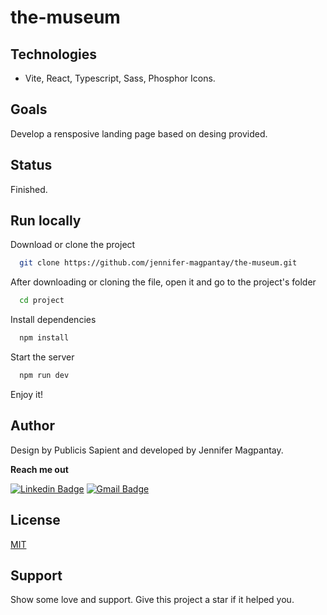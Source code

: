 # the-museum

## Technologies

- Vite, React, Typescript, Sass, Phosphor Icons.

## Goals

Develop a rensposive landing page based on desing provided.

## Status

Finished.

## Run locally

Download or clone the project

```bash
  git clone https://github.com/jennifer-magpantay/the-museum.git
```

After downloading or cloning the file, open it and go to the project's folder

```bash
  cd project
```

Install dependencies

```bash
  npm install
```

Start the server

```bash
  npm run dev
```

Enjoy it!

## Author

Design by Publicis Sapient and developed by Jennifer Magpantay.

**Reach me out**

[![Linkedin Badge](https://img.shields.io/badge/-Jennifer-blue?style=flat-square&logo=Linkedin&logoColor=white&link=https://www.linkedin.com/in/jennifermagpantay/)](https://www.linkedin.com/in/jennifermagpantay/) [![Gmail Badge](https://img.shields.io/badge/-jennifer.magpantay@gmail.com-c14438?style=flat-square&logo=Gmail&logoColor=white&link=mailto:jennifer.magpantay@gmail.com)](mailto:jennifer.magpantay@gmail.com)

## License

[MIT](https://choosealicense.com/licenses/mit/)

## Support

Show some love and support. Give this project a star if it helped you.

 
